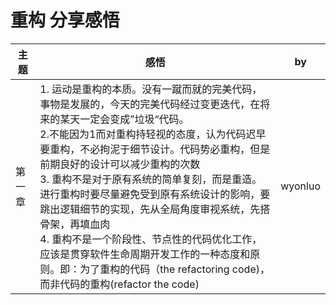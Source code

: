 # 重构 分享感悟
|主题|感悟|by|
|----|---|---|
|第一章|1. 运动是重构的本质。没有一蹴而就的完美代码，事物是发展的，今天的完美代码经过变更迭代，在将来的某天一定会变成”垃圾“代码。<br>2.不能因为1而对重构持轻视的态度，认为代码迟早要重构，不必拘泥于细节设计。代码势必重构，但是前期良好的设计可以减少重构的次数<br>3. 重构不是对于原有系统的简单复刻，而是重造。进行重构时要尽量避免受到原有系统设计的影响，要跳出逻辑细节的实现，先从全局角度审视系统，先搭骨架，再填血肉<br>4. 重构不是一个阶段性、节点性的代码优化工作，应该是贯穿软件生命周期开发工作的一种态度和原则。即：为了重构的代码（the refactoring code)，而非代码的重构(refactor the code)|wyonluo|
